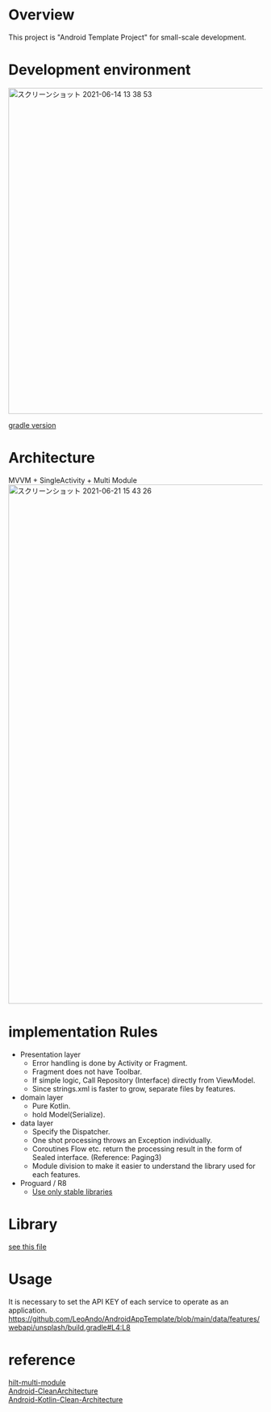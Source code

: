 # Overview
This project is "Android Template Project" for small-scale development.<br>

# Development environment

<img width="646" alt="スクリーンショット 2021-06-14 13 38 53" src="https://user-images.githubusercontent.com/16476224/127751156-0638bd97-e532-43e9-be12-e758a7118141.png">

[gradle version](https://github.com/LeoAndo/AndroidAppTemplate/blob/main/gradle/wrapper/gradle-wrapper.properties)<br>

# Architecture
MVVM + SingleActivity + Multi Module<br>
<img width="1029" alt="スクリーンショット 2021-06-21 15 43 26" src="https://user-images.githubusercontent.com/16476224/122718200-9d939b80-d2a7-11eb-8f02-69c1d16a0390.png">

# implementation Rules
- Presentation layer
  - Error handling is done by Activity or Fragment.
  - Fragment does not have Toolbar.
  - If simple logic, Call Repository (Interface) directly from ViewModel.
  - Since strings.xml is faster to grow, separate files by features.
- domain layer
  - Pure Kotlin.
  - hold Model(Serialize).
- data layer
  - Specify the Dispatcher.
  - One shot processing throws an Exception individually.
  - Coroutines Flow etc. return the processing result in the form of Sealed interface. (Reference: Paging3)
  - Module division to make it easier to understand the library used for each features.
- Proguard / R8
  - [Use only stable libraries](https://github.com/LeoAndo/AndroidAppTemplate/issues/40#issue-925121453)
# Library
[see this file](https://github.com/LeoAndo/AndroidAppTemplate/blob/main/outputs/sdk-dependencies/release/sdkDependencies.txt)

# Usage
It is necessary to set the API KEY of each service to operate as an application.<br>
https://github.com/LeoAndo/AndroidAppTemplate/blob/main/data/features/webapi/unsplash/build.gradle#L4:L8<br>

# reference
[hilt-multi-module](https://developer.android.com/training/dependency-injection/hilt-multi-module?hl=ja)<br>
[Android-CleanArchitecture](https://github.com/android10/Android-CleanArchitecture)<br>
[Android-Kotlin-Clean-Architecture](https://github.com/sanogueralorenzo/Android-Kotlin-Clean-Architecture/tree/master/sample/src/main/java/com/sanogueralorenzo/sample)<br>

